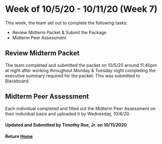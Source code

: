 # Week of 10/5/20 - 10/11/20 (Week 7)

This week, the team set out to complete the following tasks:

- Review Midterm Packet & Submit the Package
- Midterm Peer Assessment

## Review Midterm Packet
The team completed and submitted the packet on 10/5/20 around 11:40pm at night after working throughout Monday & Tuesday night completing the executive summary required for the packet. This was submitted to Blackboard.

## Midterm Peer Assessment
Each individual completed and filled out the Midterm Peer Assessment on their individual basis and uploaded it by Wednesday, 10/6/20.

#### Updated and Submitted by Timothy Roe, Jr. on 10/11/2020
#### Return [Home](index.md)